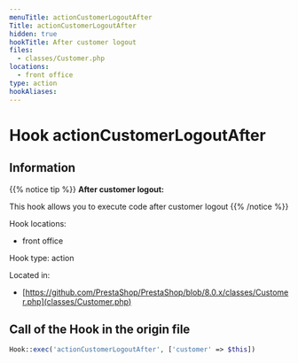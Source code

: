 ```yaml
---
menuTitle: actionCustomerLogoutAfter
Title: actionCustomerLogoutAfter
hidden: true
hookTitle: After customer logout
files:
  - classes/Customer.php
locations:
  - front office
type: action
hookAliases:
---
```


# Hook actionCustomerLogoutAfter

## Information

{{% notice tip %}}
**After customer logout:** 

This hook allows you to execute code after customer logout
{{% /notice %}}

Hook locations: 
  - front office

Hook type: action

Located in: 
  - [https://github.com/PrestaShop/PrestaShop/blob/8.0.x/classes/Customer.php](classes/Customer.php)

## Call of the Hook in the origin file

```php
Hook::exec('actionCustomerLogoutAfter', ['customer' => $this])
```